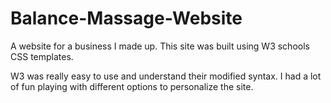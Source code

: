 # Balance-Massage-Website
A website for a business I made up. This site was built using W3 schools CSS templates. 

W3 was really easy to use and understand their modified syntax. I had a lot of fun playing with different options to personalize the site. 
